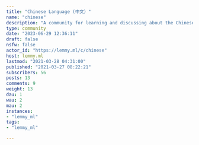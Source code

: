 ```yaml
---
title: "Chinese Language (中文）" 
name: "chinese"
description: "A community for learning and discussing about the Chinese language.一個學習也討論中文的社會。"
type: community
date: "2023-06-29 12:36:11"
draft: false
nsfw: false
actor_id: "https://lemmy.ml/c/chinese"
host: lemmy.ml
lastmod: "2021-03-28 04:31:00"
published: "2021-03-27 08:22:21"
subscribers: 56
posts: 13
comments: 9
weight: 13
dau: 1
wau: 2
mau: 2
instances:
- "lemmy_ml"
tags: 
- "lemmy_ml"

---
```

